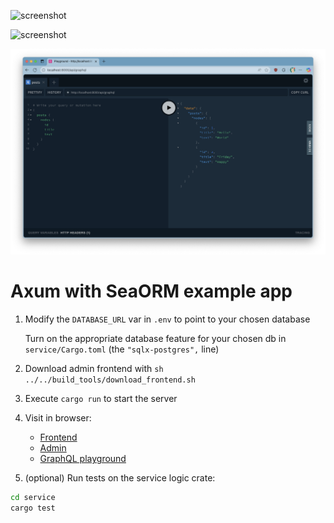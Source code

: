 ![screenshot](Screenshot.png)

![screenshot](https://www.sea-ql.org/sea-orm-pro/assets/images/getting-started-axum-04-raw-tables-posts-b58b15f52a755c37c00f12ad6d8efeb5.png)

![screenshot](<Screenshot GraphQL.png>)

# Axum with SeaORM example app

1. Modify the `DATABASE_URL` var in `.env` to point to your chosen database

    Turn on the appropriate database feature for your chosen db in `service/Cargo.toml` (the `"sqlx-postgres",` line)

1. Download admin frontend with `sh ../../build_tools/download_frontend.sh`

1. Execute `cargo run` to start the server

1. Visit in browser:

    + [Frontend](http://localhost:8000)
    + [Admin](http://localhost:8000/admin)
    + [GraphQL playground](http://localhost:8000/api/graphql)

1. (optional) Run tests on the service logic crate:

```bash
cd service
cargo test
```
